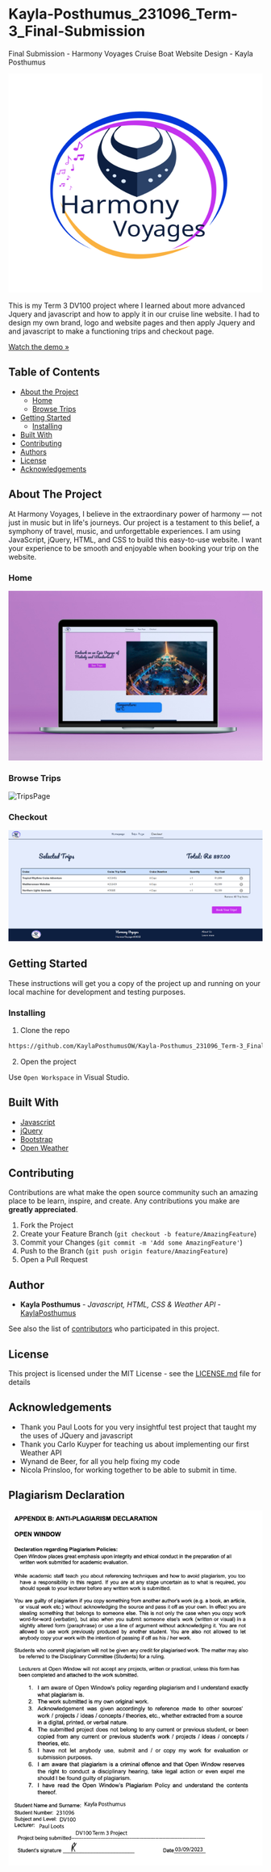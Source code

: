 # Kayla-Posthumus_231096_Term-3_Final-Submission
Final Submission - Harmony Voyages Cruise Boat Website Design - Kayla Posthumus

![HarmonyVoyagesLogo](/assets/Logo%20Design-Harmony%20Voyages-white.svg)

This is my Term 3 DV100 project where I learned about more advanced Jquery and javascript and how to apply it in our cruise line website. I had to design my own brand, logo and website pages and then apply Jquery and and javascript to make a functioning trips and checkout page.

[Watch the demo »]()

## Table of Contents

* [About the Project](#about-the-project)
   * [Home](#home)
   * [Browse Trips](#browse-plants)
* [Getting Started](#getting-started)
  * [Installing](#installing)
* [Built With](#built-with)
* [Contributing](#contributing)
* [Authors](#authors)
* [License](#license)
* [Acknowledgements](#acknowledgements)

## About The Project

At Harmony Voyages, I believe in the extraordinary power of harmony — not just in music but in life's journeys. Our project is a testament to this belief, a symphony of travel, music, and unforgettable experiences. I am using JavaScript, jQuery, HTML, and CSS to build this easy-to-use website. I want your experience to be smooth and enjoyable when booking your trip on the website. 

### Home

![HomePage](/assets/Homepage%20-%20Mockup.jpg)

### Browse Trips

![TripsPage](/assets/Trips%20Page%20-%20Mock%20Up.png)

### Checkout

![CheckoutPage](/assets/Checkout%20Page.png)

## Getting Started

These instructions will get you a copy of the project up and running on your local machine for development and testing purposes.

### Installing

1. Clone the repo
```sh
https://github.com/KaylaPosthumusOW/Kayla-Posthumus_231096_Term-3_Final-Submission.git
```
2. Open the project

Use `Open Workspace` in Visual Studio.

## Built With

* [Javascript](https://developer.mozilla.org/en-US/docs/Web/JavaScript)
* [jQuery](https://jquery.com/)
* [Bootstrap](https://getbootstrap.com/)
* [Open Weather](https://openweathermap.org/)

## Contributing

Contributions are what make the open source community such an amazing place to be learn, inspire, and create. Any contributions you make are **greatly appreciated**.

1. Fork the Project
2. Create your Feature Branch (`git checkout -b feature/AmazingFeature`)
3. Commit your Changes (`git commit -m 'Add some AmazingFeature'`)
4. Push to the Branch (`git push origin feature/AmazingFeature`)
5. Open a Pull Request

## Author

* **Kayla Posthumus** - *Javascript, HTML, CSS & Weather API* - [KaylaPosthumus](https://github.com/KaylaPosthumusOW)


See also the list of [contributors](https://github.com/KaylaPosthumusOW/Kayla-Posthumus_231096_Term-3_Final-Submission/graphs/contributors) who participated in this project.

## License

This project is licensed under the MIT License - see the [LICENSE.md](LICENSE.md) file for details

## Acknowledgements

* Thank you Paul Loots for you very insightful test project that taught my the uses of JQuery and javascript
* Thank you Carlo Kuyper for teaching us about implementing our first Weather API
* Wynand de Beer, for all you help fixing my code
* Nicola Prinsloo, for working together to be able to submit in time.

## Plagiarism Declaration
![KaylaPosthumus_Plagiarism Note](assets/KaylaPosthumus_PLAGIARISM%20DECLARATION.png)

